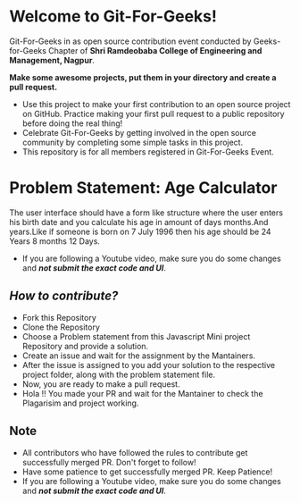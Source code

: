 # Welcome to Git-For-Geeks!

Git-For-Geeks in as open source contribution event conducted by Geeks-for-Geeks Chapter of **Shri Ramdeobaba College of Engineering and Management, Nagpur**.

**Make some awesome projects, put them in your directory and create a pull request.**

- Use this project to make your first contribution to an open source project on GitHub. Practice making your first pull request to a public repository before doing the real thing!
- Celebrate Git-For-Geeks by getting involved in the open source community by completing some simple tasks in this project.
- This repository is for all members registered in Git-For-Geeks Event.

# Problem Statement: Age Calculator

The user interface should have a form like structure where the user enters his birth date and you calculate his age in amount of days months.And years.Like if someone is born on 7 July 1996 then his age should be 24 Years 8 months 12 Days.

- If you are following a Youtube video, make sure you do some changes and *****not submit the exact code and UI*****.

## *****How to contribute?*****

- Fork this Repository
- Clone the Repository
- Choose a Problem statement from this Javascript Mini project Repository and provide a solution.
- Create an issue and wait for the assignment by the Mantainers.
- After the issue is assigned to you add your solution to the respective project folder, along with the problem statement file.
- Now, you are ready to make a pull request.
- Hola !! You made your PR and wait for the Mantainer to check the Plagarisim and project working.

## Note

- All contributors who have followed the rules to contribute get successfully merged PR. Don't forget to follow!
- Have some patience to get successfully merged PR. Keep Patience!
- If you are following a Youtube video, make sure you do some changes and *****not submit the exact code and UI*****.